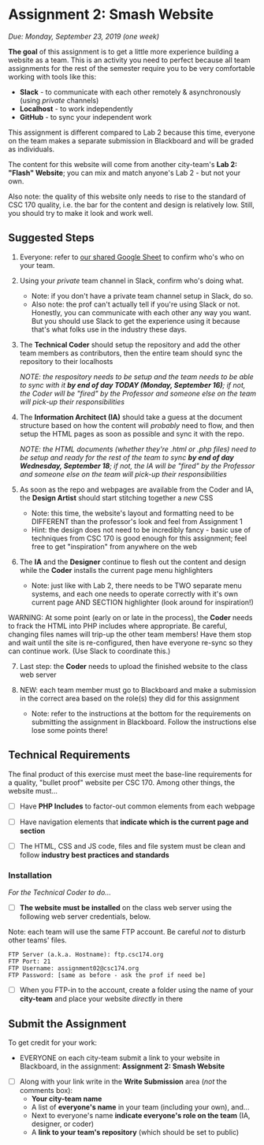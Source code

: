 # Assignment 2: Smash Website
*Due: Monday, September 23, 2019 (one week)*

**The goal** of this assignment is to get a little more experience building a website as a team.  This is an activity you need to perfect because all team assignments for the rest of the semester require you to be very comfortable working with tools like this:

- **Slack** - to communicate with each other remotely & asynchronously (using *private* channels)
- **Localhost** - to work independently
- **GitHub** - to sync your independent work

This assignment is different compared to Lab 2 because this time, everyone on the team makes a separate submission in Blackboard and will be graded as individuals. 

The content for this website will come from another city-team's **Lab 2: "Flash" Website**; you can mix and match anyone's Lab 2 - but not your own.

Also note: the quality of this website only needs to rise to the standard of CSC 170 quality, i.e. the bar for the content and design is relatively low.  Still, you should try to make it look and work well.  

## Suggested Steps

1. Everyone: refer to [our shared Google Sheet](https://docs.google.com/spreadsheets/d/1vkAjS8dGcFF_ByS9VRuI8sGagDNTyrp8JF43sN_mf4M/edit#gid=0) to confirm who's who on your team.  

2. Using your *private* team channel in Slack, confirm who's doing what.
   - Note: if you don't have a private team channel setup in Slack, do so.
   - Also note: the prof can't actually tell if you're using Slack or not.  Honestly, you can communicate with each other any way you want.  But you should use Slack to get the experience using it because that's what folks use in the industry these days.
   
3. The **Technical Coder** should setup the repository and add the other team members as contributors, then the entire team should sync the repository to their localhosts

   *NOTE: the respository needs to be setup and the team needs to be able to sync with it **by end of day TODAY (Monday, September 16)**; if not, the Coder will be "fired" by the Professor and someone else on the team will pick-up their responsibilities*

4. The **Information Architect (IA)** should take a guess at the document structure based on how the content will *probably* need to flow, and then setup the HTML pages as soon as possible and sync it with the repo.

   *NOTE: the HTML documents (whether they're .html or .php files) need to be setup and ready for the rest of the team to sync **by end of day Wednesday, September 18**; if not, the IA will be "fired" by the Professor and someone else on the team will pick-up their responsibilities*

5. As soon as the repo and webpages are available from the Coder and IA, the **Design Artist** should start stitching together a *new* CSS
   - Note: this time, the website's layout and formatting need to be DIFFERENT than the professor's look and feel from Assignment 1
   - Hint: the design does not need to be incredibly fancy - basic use of techniques from CSC 170 is good enough for this assignment; feel free to get "inspiration" from anywhere on the web

6. The **IA** and the **Designer** continue to flesh out the content and design while the **Coder** installs the current page menu highlighters

   - Note: just like with Lab 2, there needs to be TWO separate menu systems, and each one needs to operate correctly with it's own current page AND SECTION highlighter (look around for inspiration!)

WARNING: At some point (early on or late in the process), the **Coder** needs to frack the HTML into PHP includes where appropriate.  Be careful, changing files names will trip-up the other team members!  Have them stop and wait until the site is re-configured, then have everyone re-sync so they can continue work.  (Use Slack to coordinate this.)

7. Last step: the **Coder** needs to upload the finished website to the class web server

8. NEW: each team member must go to Blackboard and make a submission in the correct area based on the role(s) they did for this assignment

   - Note: refer to the instructions at the bottom for the requirements on submitting the assignment in Blackboard.  Follow the instructions else lose some points there!

## Technical Requirements

The final product of this exercise must meet the base-line requirements for a quality, "bullet proof" website per CSC 170.  Among other things, the website must...

- [ ] Have **PHP Includes** to factor-out common elements from each webpage


- [ ] Have navigation elements that **indicate which is the current page and section** 
- [ ] The HTML, CSS and JS code, files and file system must be clean and follow **industry best practices and standards**

### Installation

*For the Technical Coder to do...*

- [ ] **The website must be installed** on the class web server using the following web server credentials, below.

Note: each team will use the same FTP account. Be careful *not* to disturb other teams' files.

```
FTP Server (a.k.a. Hostname): ftp.csc174.org
FTP Port: 21
FTP Username: assignment02@csc174.org
FTP Password: [same as before - ask the prof if need be]
```
- [ ] When you FTP-in to the account, create a folder using the name of your **city-team** and place your website *directly* in there

## Submit the Assignment

To get credit for your work:

- EVERYONE on each city-team submit a link to your website in Blackboard, in the assignment: **Assignment 2: Smash Website**
- [ ] Along with your link write in the **Write Submission** area (*not* the comments box):
  - **Your city-team name**
  - A list of **everyone's name** in your team (including your own), and...
  - Next to everyone's name **indicate everyone's role on the team** (IA, designer, or coder)
  - A **link to your team's repository** (which should be set to public)
